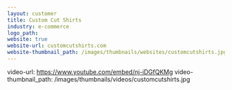 ```yaml
---
layout: customer
title: Custom Cut Shirts
industry: e-commerce
logo_path:
website: true
website-url: customcutshirts.com
website-thumbnail_path: /images/thumbnails/websites/customcutshirts.jpg
---
```


video-url: https://www.youtube.com/embed/nj-iDGfQKMg
video-thumbnail_path: /images/thumbnails/videos/customcutshirts.jpg